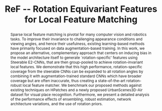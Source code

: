 ---
layout: project-page-new
title: "ReF -- Rotation Equivariant Features for Local Feature Matching"
authors:
  - name: Abhishek Peri*
    sup: 1
  - name: Kinal Mehta*
    sup: 1
  - name: Avneesh Mishra
    sup: 1
  - name: Michael Milford
    sup: 2
  - name: Sourav Garg
    sup: 2
  - name: K. Madhava Krishna
    sup: 1
affiliations:
  - name: IIIT Hyderabad, India
    link: https://robotics.iiit.ac.in
    sup: 1
  - name: Queensland University of Technology (QUT), Australia
    link: #
    sup: 2
permalink: /publications/2022/Peri_ReF/
abstract: "Sparse local feature matching is pivotal for many computer vision and robotics tasks. To improve their invariance to challenging appearance conditions and viewing angles, and hence their usefulness, existing learning-based methods have primarily focused on data augmentation-based training. In this work, we propose an alternative, complementary approach that centers on inducing bias in the model architecture itself to generate `rotation-specific' features using Steerable E2-CNNs, that are then group-pooled to achieve rotation-invariant local features. We demonstrate that this high performance, rotation-specific coverage from the steerable CNNs can be expanded to all rotation angles by combining it with augmentation-trained standard CNNs which have broader coverage but are often inaccurate, thus creating a state-of-the-art rotation-robust local feature matcher. We benchmark our proposed methods against existing techniques on HPatches and a newly proposed UrbanScenes3D-Air dataset for visual place recognition. Furthermore, we present a detailed analysis of the performance effects of ensembling, robust estimation, network architecture variations, and the use of rotation priors."
paper: https://arxiv.org/abs/2203.05206
code: https://github.com/abhishek-peri/ReF-official-code 
supplement: https://iiitaphyd-my.sharepoint.com/personal/avneesh_mishra_research_iiit_ac_in/Documents/Forms/All.aspx?RootFolder=%2Fpersonal%2Favneesh%5Fmishra%5Fresearch%5Fiiit%5Fac%5Fin%2FDocuments%2FRRC%2FOpposing%20View%20Loop%20Closure%2FE2CNN%2FPresented%20Material%2FReF%20Paper&FolderCTID=0x012000A1AB309DA2EB7542856220193D0C0808
#video: https://robotics.iiit.ac.in/publications/2020/deep-mpc-for-visual-servoing/video.mp4
#iframe: https://www.youtube.com/embed/mLv90hLakBk # https://www.youtube.com/embed/jhjskX4FQwA

---